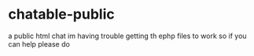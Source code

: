 # chatable-public
a public html chat
im having trouble getting th ephp files to work so if you can help please do
